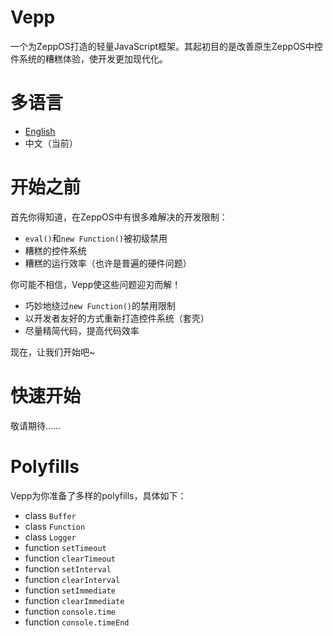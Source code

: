 # Vepp
一个为ZeppOS打造的轻量JavaScript框架。其起初目的是改善原生ZeppOS中控件系统的糟糕体验，使开发更加现代化。

# 多语言
- [English](https://github.com/jwhgzs/vepp/blob/master/README.md)
- 中文（当前）

# 开始之前
首先你得知道，在ZeppOS中有很多难解决的开发限制：

- `eval()`和`new Function()`被初级禁用
- 糟糕的控件系统
- 糟糕的运行效率（也许是普遍的硬件问题）

你可能不相信，Vepp使这些问题迎刃而解！

- 巧妙地绕过`new Function()`的禁用限制
- 以开发者友好的方式重新打造控件系统（套壳）
- 尽量精简代码，提高代码效率

现在，让我们开始吧~

# 快速开始
敬请期待……

# Polyfills
Vepp为你准备了多样的polyfills，具体如下：

- class `Buffer`
- class `Function`
- class `Logger`
- function `setTimeout`
- function `clearTimeout`
- function `setInterval`
- function `clearInterval`
- function `setImmediate`
- function `clearImmediate`
- function `console.time`
- function `console.timeEnd`